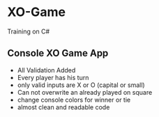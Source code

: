 # XO-Game
Training on C#

## Console XO Game App
- All Validation Added
- Every player has his turn
- only valid inputs are X or O (capital or small)
- Can not overwrite an already played on square
- change console colors for winner or tie
- almost clean and readable code
